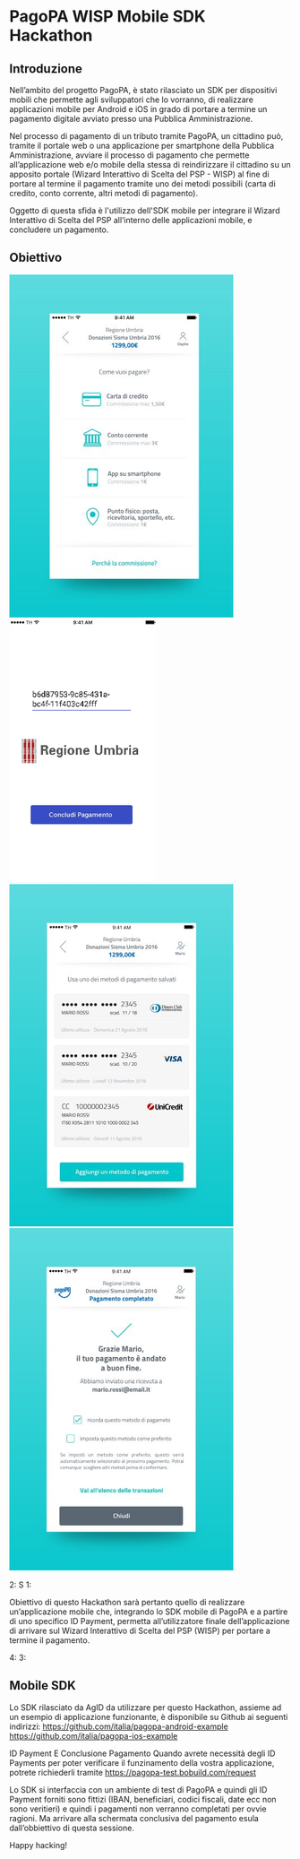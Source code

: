# PagoPA WISP Mobile SDK Hackathon

## Introduzione

Nell’ambito del progetto PagoPA, è stato rilasciato un SDK per dispositivi mobili che permette agli sviluppatori che lo vorranno, di realizzare applicazioni mobile per Android e iOS in grado di portare a termine un pagamento digitale avviato presso una Pubblica Amministrazione.

Nel processo di pagamento di un tributo tramite PagoPA, un cittadino può, tramite il portale web o una applicazione per smartphone della Pubblica Amministrazione, avviare il processo di pagamento che permette all’applicazione web e/o mobile della stessa di reindirizzare il cittadino su un apposito portale (Wizard Interattivo di Scelta del PSP - WISP) al fine di portare al termine il pagamento tramite uno dei metodi possibili (carta di credito, conto corrente, altri metodi di pagamento).

Oggetto di questa sfida è l'utilizzo dell'SDK mobile per integrare il Wizard Interattivo di Scelta del PSP all’interno delle applicazioni mobile, e concludere un pagamento.

## Obiettivo

![Inserimenti ID Payment](./images/image1.jpeg)
![Scelta Metodo Pagamento](./images/image2.jpeg)
![Scelta carta di credito](./images/image3.jpeg)
![Pagamento completato](./images/image4.jpeg)

2: S
1: 

Obiettivo di questo Hackathon sarà pertanto quello di realizzare un’applicazione mobile che, integrando lo SDK mobile di PagoPA e a partire di uno specifico ID Payment, permetta all’utilizzatore finale dell’applicazione di arrivare sul Wizard Interattivo di Scelta del PSP (WISP) per portare a termine il pagamento.

4: 
3: 

## Mobile SDK
Lo SDK rilasciato da AgID da utilizzare per questo Hackathon, assieme ad un esempio di applicazione funzionante, è disponibile su Github ai seguenti indirizzi:
https://github.com/italia/pagopa-android-example
https://github.com/italia/pagopa-ios-example

ID Payment E Conclusione Pagamento
Quando avrete necessità degli ID Payments per poter verificare il funzinamento della vostra applicazione, potrete richiederli tramite https://pagopa-test.bobuild.com/request

Lo SDK si interfaccia con un ambiente di test di PagoPA e quindi gli ID Payment forniti sono fittizi (IBAN, beneficiari, codici fiscali, date ecc non sono veritieri) e quindi i pagamenti non verranno completati per ovvie ragioni.
Ma arrivare alla schermata conclusiva del pagamento esula dall’obbiettivo di questa sessione.

Happy hacking!
